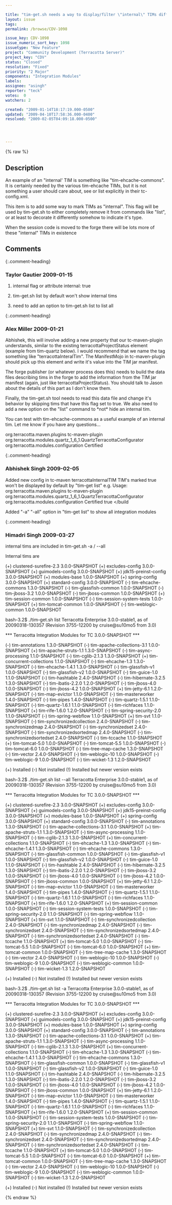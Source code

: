 ```yaml
---

title: "tim-get.sh needs a way to display/filter \"internal\" TIMs differently "
layout: issue
tags: 
permalink: /browse/CDV-1098

issue_key: CDV-1098
issue_numeric_sort_key: 1098
issuetype: "New Feature"
project: "Community Development (Terracotta Server)"
project_key: "CDV"
status: "Closed"
resolution: "Fixed"
priority: "2 Major"
components: "Integration Modules"
labels: 
assignee: "asingh"
reporter: "teck"
votes:  0
watchers: 2

created: "2009-01-14T18:17:19.000-0500"
updated: "2009-04-10T17:58:36.000-0400"
resolved: "2009-02-05T04:09:18.000-0500"




---
```


{% raw %}

## Description

<div markdown="1" class="description">

An example of an "internal' TIM is something like "tim-ehcache-commons". It is certainly needed by the various tim-ehcache TIMs, but it is not something a user should care about, see or list explicitly in their tc-config.xml. 

This item is to add some way to mark TIMs as "internal". This flag will be used by tim-get.sh to either completely remove it from commands like "list", or at least to decorate it differently somehow to indicate it's type. 

When the session code is moved to the forge there will be lots more of these "internal" TIMs in existence


</div>

## Comments


{:.comment-heading}
### **Taylor Gautier** <span class="date">2009-01-15</span>

<div markdown="1" class="comment">

1) internal flag or attribute internal: true

2) tim-get.sh list by default won't show internal tims

3) need to add an option to tim-get.sh list to list all



</div>


{:.comment-heading}
### **Alex Miller** <span class="date">2009-01-21</span>

<div markdown="1" class="comment">

Abhishek, this will involve adding a new property that our tc-maven-plugin understands, similar to the existing terracottaProjectStatus element (example from tim-quartz below).  I would recommend that we name the tag something like "terracottaInteralTim".  The ManifestMojo in tc-maven-plugin should pick up this element and write it's value into the TIM jar manifest.

The forge publisher (or whatever process does this) needs to build the data files describing tims in the forge to add the information from the TIM jar manifest (again, just like terracottaProjectStatus).  You should talk to Jason about the details of this part as I don't know them.

Finally, the tim-get.sh tool needs to read this data file and change it's behavior by skipping tims that have this flag set to true. We also need to add a new option on the "list" command to \*not\* hide an internal tim.  

You can test with tim-ehcache-commons as a useful example of an internal tim.  Let me know if you have any questions...

   <build>
      <plugins>
         <plugin>
            <groupId>org.terracotta.maven.plugins</groupId>
            <artifactId>tc-maven-plugin</artifactId>
            <configuration>
               <bundleActivator>org.terracotta.modules.quartz_1_6_1.QuartzTerracottaConfigurator</bundleActivator>
               <importPackage>org.terracotta.modules.configuration</importPackage>
               <terracottaProjectStatus>Certified</terracottaProjectStatus>
            </configuration>
         </plugin>
      </plugins>
   </build>

</div>


{:.comment-heading}
### **Abhishek Singh** <span class="date">2009-02-05</span>

<div markdown="1" class="comment">

Added new config in tc-maven terracottaInternalTIM
TIM's marked <terracottaInternalTIM>true</terracottaInternalTIM> won't be displayed by default by "tim-get list"
e.g. Usage:
<build>
      <plugins>
         <plugin>
            <groupId>org.terracotta.maven.plugins</groupId>
            <artifactId>tc-maven-plugin</artifactId>
            <configuration>
               <bundleActivator>org.terracotta.modules.quartz_1_6_1.QuartzTerracottaConfigurator</bundleActivator>
               <importPackage>org.terracotta.modules.configuration</importPackage>
               <terracottaProjectStatus>Certified</terracottaProjectStatus>
		<terracottaInternalTIM>true</terracottaInternalTIM>
            </configuration>
         </plugin>
      </plugins>
   </build

Added "-a" "-all" option in "tim-get list" to show all integration modules

</div>


{:.comment-heading}
### **Himadri Singh** <span class="date">2009-03-27</span>

<div markdown="1" class="comment">

internal tims are included in tim-get.sh -a / --all

Internal tims are 

(+) clustered-surefire-2.3 3.0.0-SNAPSHOT
(+) excludes-config 3.0.0-SNAPSHOT
(+) guimodels-config 3.0.0-SNAPSHOT
(+) jdk15-preinst-config 3.0.0-SNAPSHOT
(+) modules-base 1.0.0-SNAPSHOT
(+) spring-config 3.0.0-SNAPSHOT
(+) standard-config 3.0.0-SNAPSHOT
(-) tim-ehcache-commons 1.3.0-SNAPSHOT
(-) tim-glassfish-common 1.0.0-SNAPSHOT
(-) tim-jboss-3.2 1.0.0-SNAPSHOT 
(-) tim-jboss-common 1.0.0-SNAPSHOT
(+) tim-session-common 1.0.0-SNAPSHOT
(-) tim-session-system-tests 1.0.0-SNAPSHOT
(+) tim-tomcat-common 1.0.0-SNAPSHOT
(-) tim-weblogic-common 1.0.0-SNAPSHOT

bash-3.2$ ./tim-get.sh list
Terracotta Enterprise 3.0.0-stable1, as of 20090318-130357 (Revision 3755-12200 by cruise@su10mo5 from 3.0)

\*\*\* Terracotta Integration Modules for TC 3.0.0-SNAPSHOT \*\*\*

(-) tim-annotations 1.3.0-SNAPSHOT
(-) tim-apache-collections-3.1 1.0.0-SNAPSHOT
(+) tim-apache-struts-1.1 1.3.0-SNAPSHOT
(-) tim-async-processing 1.1.0-SNAPSHOT
(-) tim-cglib-2.1.3 1.3.0-SNAPSHOT
(+) tim-concurrent-collections 1.1.0-SNAPSHOT
(-) tim-ehcache-1.3 1.3.0-SNAPSHOT
(-) tim-ehcache-1.4.1 1.3.0-SNAPSHOT
(-) tim-glassfish-v1 1.0.0-SNAPSHOT
(-) tim-glassfish-v2 1.0.0-SNAPSHOT
(-) tim-guice-1.0 1.1.0-SNAPSHOT
(-) tim-hashtable 2.4.0-SNAPSHOT
(-) tim-hibernate-3.2.5 1.3.0-SNAPSHOT
(-) tim-ibatis-2.2.0 1.2.0-SNAPSHOT
(-) tim-jboss-4.0 1.0.0-SNAPSHOT
(-) tim-jboss-4.2 1.0.0-SNAPSHOT
(+) tim-jetty-6.1 1.2.0-SNAPSHOT
(-) tim-map-evictor 1.1.0-SNAPSHOT
(-) tim-masterworker 1.4.0-SNAPSHOT
(-) tim-pipes 1.4.0-SNAPSHOT
(-) tim-quartz-1.5.1 1.1.0-SNAPSHOT
(-) tim-quartz-1.6.1 1.1.0-SNAPSHOT
(-) tim-richfaces 1.1.0-SNAPSHOT
(+) tim-rife-1.6.0 1.2.0-SNAPSHOT
(-) tim-spring-security-2.0 1.1.0-SNAPSHOT
(-) tim-spring-webflow 1.1.0-SNAPSHOT
(+) tim-svt 1.1.0-SNAPSHOT
(-) tim-synchronizedcollection 2.4.0-SNAPSHOT
(-) tim-synchronizedmap 2.4.0-SNAPSHOT
(-) tim-synchronizedset 2.4.0-SNAPSHOT
(-) tim-synchronizedsortedmap 2.4.0-SNAPSHOT
(-) tim-synchronizedsortedset 2.4.0-SNAPSHOT
(-) tim-tccache 1.1.0-SNAPSHOT
(+) tim-tomcat-5.0 1.0.0-SNAPSHOT
(-) tim-tomcat-5.5 1.0.0-SNAPSHOT
(-) tim-tomcat-6.0 1.0.0-SNAPSHOT
(-) tim-tree-map-cache 1.3.0-SNAPSHOT
(-) tim-vector 2.4.0-SNAPSHOT
(-) tim-weblogic-10 1.0.0-SNAPSHOT
(-) tim-weblogic-9 1.0.0-SNAPSHOT
(-) tim-wicket-1.3 1.2.0-SNAPSHOT

(+) Installed  (-) Not installed  (!) Installed but newer version exists


bash-3.2$ ./tim-get.sh list --all
Terracotta Enterprise 3.0.0-stable1, as of 20090318-130357 (Revision 3755-12200 by cruise@su10mo5 from 3.0)

\*\*\* Terracotta Integration Modules for TC 3.0.0-SNAPSHOT \*\*\*

(+) clustered-surefire-2.3 3.0.0-SNAPSHOT
(+) excludes-config 3.0.0-SNAPSHOT
(+) guimodels-config 3.0.0-SNAPSHOT
(+) jdk15-preinst-config 3.0.0-SNAPSHOT
(+) modules-base 1.0.0-SNAPSHOT
(+) spring-config 3.0.0-SNAPSHOT
(+) standard-config 3.0.0-SNAPSHOT
(-) tim-annotations 1.3.0-SNAPSHOT
(-) tim-apache-collections-3.1 1.0.0-SNAPSHOT
(+) tim-apache-struts-1.1 1.3.0-SNAPSHOT
(-) tim-async-processing 1.1.0-SNAPSHOT
(-) tim-cglib-2.1.3 1.3.0-SNAPSHOT
(+) tim-concurrent-collections 1.1.0-SNAPSHOT
(-) tim-ehcache-1.3 1.3.0-SNAPSHOT
(-) tim-ehcache-1.4.1 1.3.0-SNAPSHOT
(-) tim-ehcache-commons 1.3.0-SNAPSHOT
(-) tim-glassfish-common 1.0.0-SNAPSHOT
(-) tim-glassfish-v1 1.0.0-SNAPSHOT
(-) tim-glassfish-v2 1.0.0-SNAPSHOT
(-) tim-guice-1.0 1.1.0-SNAPSHOT
(-) tim-hashtable 2.4.0-SNAPSHOT
(-) tim-hibernate-3.2.5 1.3.0-SNAPSHOT
(-) tim-ibatis-2.2.0 1.2.0-SNAPSHOT
(-) tim-jboss-3.2 1.0.0-SNAPSHOT
(-) tim-jboss-4.0 1.0.0-SNAPSHOT
(-) tim-jboss-4.2 1.0.0-SNAPSHOT
(-) tim-jboss-common 1.0.0-SNAPSHOT
(+) tim-jetty-6.1 1.2.0-SNAPSHOT
(-) tim-map-evictor 1.1.0-SNAPSHOT
(-) tim-masterworker 1.4.0-SNAPSHOT
(-) tim-pipes 1.4.0-SNAPSHOT
(-) tim-quartz-1.5.1 1.1.0-SNAPSHOT
(-) tim-quartz-1.6.1 1.1.0-SNAPSHOT
(-) tim-richfaces 1.1.0-SNAPSHOT
(+) tim-rife-1.6.0 1.2.0-SNAPSHOT
(+) tim-session-common 1.0.0-SNAPSHOT
(-) tim-session-system-tests 1.0.0-SNAPSHOT
(-) tim-spring-security-2.0 1.1.0-SNAPSHOT
(-) tim-spring-webflow 1.1.0-SNAPSHOT
(+) tim-svt 1.1.0-SNAPSHOT
(-) tim-synchronizedcollection 2.4.0-SNAPSHOT
(-) tim-synchronizedmap 2.4.0-SNAPSHOT
(-) tim-synchronizedset 2.4.0-SNAPSHOT
(-) tim-synchronizedsortedmap 2.4.0-SNAPSHOT
(-) tim-synchronizedsortedset 2.4.0-SNAPSHOT
(-) tim-tccache 1.1.0-SNAPSHOT
(+) tim-tomcat-5.0 1.0.0-SNAPSHOT
(-) tim-tomcat-5.5 1.0.0-SNAPSHOT
(-) tim-tomcat-6.0 1.0.0-SNAPSHOT
(+) tim-tomcat-common 1.0.0-SNAPSHOT
(-) tim-tree-map-cache 1.3.0-SNAPSHOT
(-) tim-vector 2.4.0-SNAPSHOT
(-) tim-weblogic-10 1.0.0-SNAPSHOT
(-) tim-weblogic-9 1.0.0-SNAPSHOT
(-) tim-weblogic-common 1.0.0-SNAPSHOT
(-) tim-wicket-1.3 1.2.0-SNAPSHOT

(+) Installed  (-) Not installed  (!) Installed but newer version exists

bash-3.2$ ./tim-get.sh list -a
Terracotta Enterprise 3.0.0-stable1, as of 20090318-130357 (Revision 3755-12200 by cruise@su10mo5 from 3.0)

\*\*\* Terracotta Integration Modules for TC 3.0.0-SNAPSHOT \*\*\*

(+) clustered-surefire-2.3 3.0.0-SNAPSHOT
(+) excludes-config 3.0.0-SNAPSHOT
(+) guimodels-config 3.0.0-SNAPSHOT
(+) jdk15-preinst-config 3.0.0-SNAPSHOT
(+) modules-base 1.0.0-SNAPSHOT
(+) spring-config 3.0.0-SNAPSHOT
(+) standard-config 3.0.0-SNAPSHOT
(-) tim-annotations 1.3.0-SNAPSHOT
(-) tim-apache-collections-3.1 1.0.0-SNAPSHOT
(+) tim-apache-struts-1.1 1.3.0-SNAPSHOT
(-) tim-async-processing 1.1.0-SNAPSHOT
(-) tim-cglib-2.1.3 1.3.0-SNAPSHOT
(+) tim-concurrent-collections 1.1.0-SNAPSHOT
(-) tim-ehcache-1.3 1.3.0-SNAPSHOT
(-) tim-ehcache-1.4.1 1.3.0-SNAPSHOT
(-) tim-ehcache-commons 1.3.0-SNAPSHOT
(-) tim-glassfish-common 1.0.0-SNAPSHOT
(-) tim-glassfish-v1 1.0.0-SNAPSHOT
(-) tim-glassfish-v2 1.0.0-SNAPSHOT
(-) tim-guice-1.0 1.1.0-SNAPSHOT
(-) tim-hashtable 2.4.0-SNAPSHOT
(-) tim-hibernate-3.2.5 1.3.0-SNAPSHOT
(-) tim-ibatis-2.2.0 1.2.0-SNAPSHOT
(-) tim-jboss-3.2 1.0.0-SNAPSHOT
(-) tim-jboss-4.0 1.0.0-SNAPSHOT
(-) tim-jboss-4.2 1.0.0-SNAPSHOT
(-) tim-jboss-common 1.0.0-SNAPSHOT
(+) tim-jetty-6.1 1.2.0-SNAPSHOT
(-) tim-map-evictor 1.1.0-SNAPSHOT
(-) tim-masterworker 1.4.0-SNAPSHOT
(-) tim-pipes 1.4.0-SNAPSHOT
(-) tim-quartz-1.5.1 1.1.0-SNAPSHOT
(-) tim-quartz-1.6.1 1.1.0-SNAPSHOT
(-) tim-richfaces 1.1.0-SNAPSHOT
(+) tim-rife-1.6.0 1.2.0-SNAPSHOT
(+) tim-session-common 1.0.0-SNAPSHOT
(-) tim-session-system-tests 1.0.0-SNAPSHOT
(-) tim-spring-security-2.0 1.1.0-SNAPSHOT
(-) tim-spring-webflow 1.1.0-SNAPSHOT
(+) tim-svt 1.1.0-SNAPSHOT
(-) tim-synchronizedcollection 2.4.0-SNAPSHOT
(-) tim-synchronizedmap 2.4.0-SNAPSHOT
(-) tim-synchronizedset 2.4.0-SNAPSHOT
(-) tim-synchronizedsortedmap 2.4.0-SNAPSHOT
(-) tim-synchronizedsortedset 2.4.0-SNAPSHOT
(-) tim-tccache 1.1.0-SNAPSHOT
(+) tim-tomcat-5.0 1.0.0-SNAPSHOT
(-) tim-tomcat-5.5 1.0.0-SNAPSHOT
(-) tim-tomcat-6.0 1.0.0-SNAPSHOT
(+) tim-tomcat-common 1.0.0-SNAPSHOT
(-) tim-tree-map-cache 1.3.0-SNAPSHOT
(-) tim-vector 2.4.0-SNAPSHOT
(-) tim-weblogic-10 1.0.0-SNAPSHOT
(-) tim-weblogic-9 1.0.0-SNAPSHOT
(-) tim-weblogic-common 1.0.0-SNAPSHOT
(-) tim-wicket-1.3 1.2.0-SNAPSHOT

(+) Installed  (-) Not installed  (!) Installed but newer version exists




</div>



{% endraw %}
